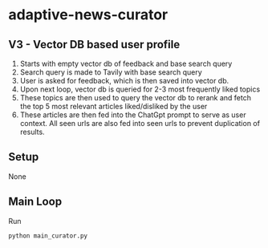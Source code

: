 # adaptive-news-curator

## V3 - Vector DB based user profile
1. Starts with empty vector db of feedback and base search query
1. Search query is made to Tavily with base search query
1. User is asked for feedback, which is then saved into vector db.
1. Upon next loop, vector db is queried for 2-3 most frequently liked topics
1. These topics are then used to query the vector db to rerank and fetch the top 5 most relevant articles liked/disliked by the user
1. These articles are then fed into the ChatGpt prompt to serve as user context. All seen urls are also fed into seen urls to prevent duplication of results.

## Setup

None

## Main Loop

Run 
```
python main_curator.py
```